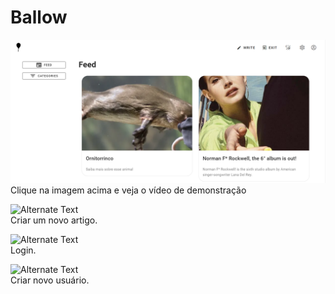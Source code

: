 # Ballow
[![Alternate Text](./home.png)](https://youtu.be/SfogESYhYrw "Video de apresentação")
Clique na imagem acima e veja o vídeo de demonstração


![Alternate Text](./newaticle.gif)  
Criar um novo artigo.

![Alternate Text](./login.gif)  
Login.

![Alternate Text](./novouser.gif)  
Criar novo usuário.